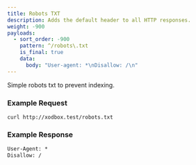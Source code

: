 ```yaml
---
title: Robots TXT
description: Adds the default header to all HTTP responses.
weight: -900
payloads:
  - sort_order: -900
    pattern: ^/robots\.txt
    is_final: true
    data:
      body: "User-agent: *\nDisallow: /\n"
---
```


Simple robots txt to prevent indexing.

### Example Request

```shell
curl http://xodbox.test/robots.txt
```

### Example Response

```txt
User-Agent: *
Disallow: /
```
